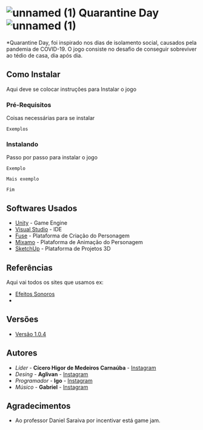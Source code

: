 # ![unnamed (1)](https://user-images.githubusercontent.com/56702143/84601421-4833db80-ae56-11ea-8f81-bdb9c7bdcfcc.png) Quarantine Day ![unnamed (1)](https://user-images.githubusercontent.com/56702143/84601421-4833db80-ae56-11ea-8f81-bdb9c7bdcfcc.png)


*Quarantine Day, foi inspirado nos dias de isolamento social,  causados pela pandemia de COVID-19. O jogo consiste no desafio de conseguir sobreviver ao tédio de casa, dia após dia.

## Como Instalar

Aqui deve se colocar instruções para Instalar o jogo

### Pré-Requisitos

Coisas necessárias para se instalar

```
Exemplos
```

### Instalando

Passo por passo para instalar o jogo

```
Exemplo
```

```
Mais exemplo
```

```
Fim
```

## Softwares Usados

* [Unity](https://unity.com/pt) - Game Engine
* [Visual Studio](https://visualstudio.microsoft.com/pt-br/) - IDE
* [Fuse](https://store.steampowered.com/app/257400/Fuse/?l=portuguese) - Plataforma de Criação do Personagem
* [Mixamo](https://www.mixamo.com/#/) - Plataforma de Animação do Personagem
* [SketchUp](https://www.sketchup.com/pt-BR) - Plataforma de Projetos 3D

## Referências

Aqui vai todos os sites que usamos ex:
* [Efeitos Sonoros](https://sonniss.com/gameaudiogdc2016/)
*


## Versões

* [Versão 1.0.4](https://github.com/xHigorZ/Teste/blob/master/v1.0.4.rar)

## Autores

* *Líder* - **Cícero Higor de Medeiros Carnaúba** - [Instagram](https://www.instagram.com/higormcarnauba/)
* *Desing* - **Aglivan** - [Instagram](https://www.instagram.com/ashirodesu/)
* *Programador* - **Igo** - [Instagram](https://www.instagram.com/igosaldanha_/)
* *Músico* - **Gabriel** - [Instagram](https://www.instagram.com/diasm_gabriel/)

## Agradecimentos

* Ao professor Daniel Saraiva por incentivar está game jam.
